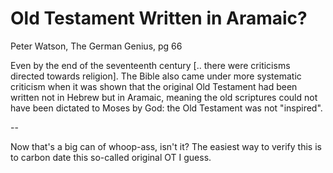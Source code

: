 # Old Testament Written in Aramaic?

Peter Watson, The German Genius, pg 66

Even by the end of the seventeenth century [.. there were criticisms directed towards religion]. The Bible also came under more systematic criticism when it was shown that the original Old Testament had been written not in Hebrew but in Aramaic, meaning the old scriptures could not have been dictated to Moses by God: the Old Testament was not "inspired".

--

Now that's a big can of whoop-ass, isn't it? The easiest way to verify this is to carbon date this so-called original OT I guess.
